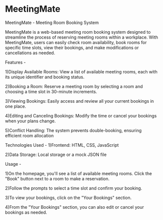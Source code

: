 # MeetingMate
MeetingMate - Meeting Room Booking System

MeetingMate is a web-based meeting room booking system designed to streamline the process of reserving meeting rooms within a workplace. With MeetingMate, users can easily check room availability, book rooms for specific time slots, view their bookings, and make modifications or cancellations as needed.

Features -

1)Display Available Rooms: View a list of available meeting rooms, each with its unique identifier and booking status.

2)Booking a Room: Reserve a meeting room by selecting a room and choosing a time slot in 30-minute increments.

3)Viewing Bookings: Easily access and review all your current bookings in one place.

4)Editing and Canceling Bookings: Modify the time or cancel your bookings when your plans change.

5)Conflict Handling: The system prevents double-booking, ensuring efficient room allocation

Technologies Used -
1)Frontend: HTML, CSS, JavaScript

2)Data Storage: Local storage or a mock JSON file

Usage -

1)On the homepage, you'll see a list of available meeting rooms. Click the "Book" button next to a room to make a reservation.

2)Follow the prompts to select a time slot and confirm your booking.

3)To view your bookings, click on the "Your Bookings" section.

4)From the "Your Bookings" section, you can also edit or cancel your bookings as needed.
